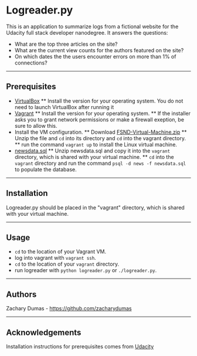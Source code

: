 # Logreader.py
This is an application to summarize logs from a fictional website for the Udacity full stack developer nanodegree. 
It answers the questions:
* What are the top three articles on the site?
* What are the current view counts for the authors featured on the site?
* On which dates the the users encounter errors on more than 1% of connections?

------------------------------
## Prerequisites
* [VirtualBox](https://www.virtualbox.org/wiki/Download_Old_Builds_5_1)
** Install the version for your operating system. You do not need to launch VirtualBox after running it
* [Vagrant](https://www.vagrantup.com/downloads.html)
** Install the version for your operating system.
** If the installer asks you to grant network permissions or make a firewall exeption, be sure to allow this.
* Install the VM configuration.
** Download [FSND-Virtual-Machine.zip](https://s3.amazonaws.com/video.udacity-data.com/topher/2018/April/5acfbfa3_fsnd-virtual-machine/fsnd-virtual-machine.zip)
** Unzip the file and `cd` into its directory and `cd` into the vagrant directory.
** run the command `vagrant up` to install the Linux virtual machine.
* [newsdata.sql](https://d17h27t6h515a5.cloudfront.net/topher/2016/August/57b5f748_newsdata/newsdata.zip)
** Unzip newsdata.sql and copy it into the `vagrant` directory, which is shared with your virtual machine.
** `cd` into the `vagrant` directory and run the command `psql -d news -f newsdata.sql` to populate the database.
------------------------------
## Installation
Logreader.py should be placed in the "vagrant" directory, which is shared with your virtual machine.

-----------------------------------
## Usage
* `cd` to the location of your Vagrant VM.
* log into vagrant with `vagrant ssh`.
* `cd` to the location of your `vagrant` directory.
* run logreader with 
	`python logreader.py` 
	or 
	`./logreader.py`.

------------------------------------
## Authors
Zachary Dumas - https://github.com/zacharydumas

----------------------------------
## Acknowledgements
Installation instructions for prerequisites comes from [Udacity](https://www.udacity.com/)